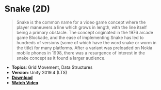 # Snake (2D)

> Snake is the common name for a video game concept where the player maneuvers a line which grows in length, with the line itself being a primary obstacle. The concept originated in the 1976 arcade game Blockade, and the ease of implementing Snake has led to hundreds of versions (some of which have the word snake or worm in the title) for many platforms. After a variant was preloaded on Nokia mobile phones in 1998, there was a resurgence of interest in the snake concept as it found a larger audience.

- **Topics**: Grid Movement, Data Structures
- **Version**: Unity 2019.4 (LTS)
- [**Download**](https://github.com/zigurous/unity-snake-tutorial/archive/refs/heads/main.zip)
- [**Watch Video**](https://youtu.be/U8gUnpeaMbQ)
